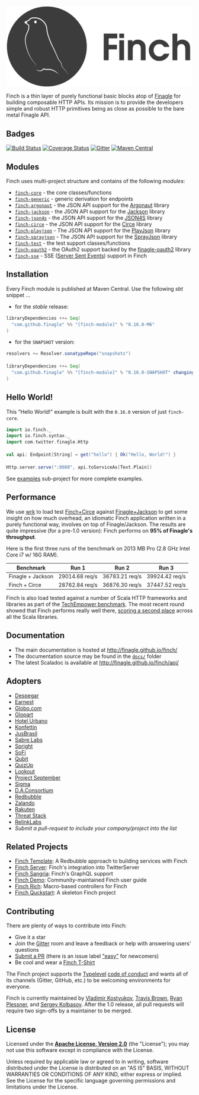 <p align="center">
  <img src="https://raw.githubusercontent.com/finagle/finch/master/finch-logo.png" width="500px" />
</p>

Finch is a thin layer of purely functional basic blocks atop of [Finagle][finagle] for
building composable HTTP APIs. Its mission is to provide the developers simple and robust HTTP primitives being as
close as possible to the bare metal Finagle API.

Badges
------
[![Build Status](https://img.shields.io/travis/finagle/finch/master.svg)](https://travis-ci.org/finagle/finch)
[![Coverage Status](https://img.shields.io/codecov/c/github/finagle/finch/master.svg)](https://codecov.io/github/finagle/finch)
[![Gitter](https://img.shields.io/badge/gitter-join%20chat-green.svg)](https://gitter.im/finagle/finch?utm_source=badge&utm_medium=badge&utm_campaign=pr-badge&utm_content=badge)
[![Maven Central](https://img.shields.io/maven-central/v/com.github.finagle/finch-core_2.11.svg)](https://maven-badges.herokuapp.com/maven-central/com.github.finagle/finch-core_2.11)

Modules
-------
Finch uses multi-project structure and contains of the following _modules_:

* [`finch-core`](core) - the core classes/functions
* [`finch-generic`](generic) - generic derivation for endpoints
* [`finch-argonaut`](argonaut) - the JSON API support for the [Argonaut][argonaut] library
* [`finch-jackson`](jackson) - the JSON API support for the [Jackson][jackson] library
* [`finch-json4s`](json4s) - the JSON API support for the [JSON4S][json4s] library
* [`finch-circe`](circe) - the JSON API support for the [Circe][circe] library
* [`finch-playjson`](playjson) - The JSON API support for the [PlayJson][playjson] library
* [`finch-sprayjson`](sprayjson) - The JSON API support for the [SprayJson][sprayjson] library
* [`finch-test`](test) - the test support classes/functions
* [`finch-oauth2`](oauth2) - the OAuth2 support backed by the [finagle-oauth2][finagle-oauth2] library
* [`finch-sse`](sse) - SSE ([Server Sent Events][server-sent-events]) support in Finch

Installation
------------
Every Finch module is published at Maven Central. Use the following _sbt_ snippet ...

* for the _stable_ release:

```scala
libraryDependencies ++= Seq(
  "com.github.finagle" %% "[finch-module]" % "0.16.0-M6"
)
```

* for the `SNAPSHOT` version:

```scala
resolvers += Resolver.sonatypeRepo("snapshots")

libraryDependencies ++= Seq(
  "com.github.finagle" %% "[finch-module]" % "0.16.0-SNAPSHOT" changing()
)
```

Hello World!
------------
This "Hello World!" example is built with the `0.16.0` version of just `finch-core`.

```scala
import io.finch._
import io.finch.syntax._
import com.twitter.finagle.Http

val api: Endpoint[String] = get("hello") { Ok("Hello, World!") }

Http.server.serve(":8080", api.toServiceAs[Text.Plain])
```

See [examples](examples/src/main/scala/io/finch) sub-project for more complete examples.

Performance
-----------

We use [wrk][wrk] to load test [Finch+Circe][finch-bench] against [Finagle+Jackson][finagle-bench]
to get some insight on how much overhead, an idiomatic Finch application written in a purely
functional way, involves on top of Finagle/Jackson. The results are quite impressive (for a pre-1.0
version): Finch performs on **95% of Finagle's throughput**.

Here is the first three runs of the benchmark on 2013 MB Pro (2.8 GHz Intel Core i7 w/ 16G RAM).

| Benchmark         | Run 1          | Run 2          | Run 3          |
|-------------------|----------------|----------------|----------------|
| Finagle + Jackson | 29014.68 req/s | 36783.21 req/s | 39924.42 req/s |
| Finch + Circe     | 28762.84 req/s | 36876.30 req/s | 37447.52 req/s |

Finch is also load tested against a number of Scala HTTP frameworks and libraries as part of the
[TechEmpower benchmark][tempower]. The most recent round showed that Finch performs really well
there, [scoring a second place][finch-is-fast] across all the Scala libraries.

Documentation
-------------
* The main documentation is hosted at http://finagle.github.io/finch/
* The documentation source may be found in the [`docs/`](docs/) folder
* The latest Scaladoc is available at http://finagle.github.io/finch/api/

Adopters
--------
* [Despegar](http://www.despegar.com)
* [Earnest](http://meetearnest.com)
* [Globo.com](http://globo.com)
* [Glopart](https://glopart.ru)
* [Hotel Urbano](http://www.hotelurbano.com)
* [Konfettin](http://konfettin.ru)
* [JusBrasil](http://www.jusbrasil.com.br)
* [Sabre Labs](http://sabrelabs.com)
* [Spright](http://spright.com)
* [SoFi](https://www.sofi.com/)
* [Qubit](http://www.qubit.com)
* [QuizUp](http://www.quizup.com)
* [Lookout](http://www.lookout.com)
* [Project September](http://projectseptember.com/)
* [Sigma](http://thesigma.com)
* [D.A.Consortium](http://www.dac.co.jp/english/)
* [Redbubble](https://redbubble.com/)
* [Zalando](https://zalando.de)
* [Rakuten](http://rakuten.co.jp)
* [Threat Stack](https://www.threatstack.com/)
* [RelinkLabs](https://relinklabs.com/)
* *Submit a pull-request to include your company/project into the list*

Related Projects
----------------

* [Finch Template](https://github.com/redbubble/finch-template): A Redbubble approach to building services with Finch
* [Finch Server](https://github.com/BenWhitehead/finch-server): Finch's integration into TwitterServer
* [Finch Sangria](https://github.com/redbubble/finch-sangria): Finch's GraphQL support
* [Finch Demo](https://github.com/slouc/finch-demo): Community-maintained Finch user guide
* [Finch Rich](https://github.com/akozhemiakin/finchrich): Macro-based controllers for Finch
* [Finch Quckstart](https://github.com/zdavep/finch-quickstart): A skeleton Finch project

Contributing
------------
There are plenty of ways to contribute into Finch:

* Give it a star
* Join the [Gitter][gitter] room and leave a feedback or help with answering users' questions
* [Submit a PR](CONTRIBUTING.md) (there is an issue label ["easy"](https://github.com/finagle/finch/issues?q=is%3Aopen+is%3Aissue+label%3Aeasy) for newcomers)
* Be cool and wear a [Finch T-Shirt](http://www.redbubble.com/people/vkostyukov/works/13277123-finch-io-rest-api-with-finagle?p=t-shirt)

The Finch project supports the [Typelevel][typelevel] [code of conduct][conduct] and wants all of its channels
(Gitter, GitHub, etc.) to be welcoming environments for everyone.

Finch is currently maintained by [Vladimir Kostyukov][vkostyukov], [Travis Brown][travisbrown],
[Ryan Plessner][ryan_plessner], and [Sergey Kolbasov][sergey_kolbasov]. After the 1.0 release, all
pull requests will require two sign-offs by a maintainer to be merged.

License
-------
Licensed under the **[Apache License, Version 2.0](http://www.apache.org/licenses/LICENSE-2.0)** (the "License");
you may not use this software except in compliance with the License.

Unless required by applicable law or agreed to in writing, software
distributed under the License is distributed on an "AS IS" BASIS,
WITHOUT WARRANTIES OR CONDITIONS OF ANY KIND, either express or implied.
See the License for the specific language governing permissions and
limitations under the License.

[gitter]: https://gitter.im/finagle/finch
[finagle]: https://github.com/twitter/finagle
[circe]: https://github.com/circe/circe
[jackson]: http://wiki.fasterxml.com/JacksonHome
[argonaut]: http://argonaut.io
[finagle-oauth2]: https://github.com/finagle/finagle-oauth2
[json4s]: http://json4s.org
[playjson]: https://www.playframework.com/documentation/2.6.x/ScalaJson
[sprayjson]: https://github.com/spray/spray-json
[scaladoc]: http://finagle.github.io/finch/docs/#io.finch.package
[typelevel]: http://typelevel.org/
[conduct]: http://typelevel.org/conduct.html
[wrk]: https://github.com/wg/wrk
[finch-bench]: https://github.com/finagle/finch/blob/master/examples/src/main/scala/io/finch/wrk/Finch.scala
[finagle-bench]: https://github.com/finagle/finch/blob/master/examples/src/main/scala/io/finch/wrk/Finagle.scala
[tempower]: https://www.techempower.com/benchmarks/#section=data-r12&hw=peak&test=json&l=6bk
[finch-is-fast]: http://vkostyukov.net/posts/how-fast-is-finch/
[server-sent-events]: https://en.wikipedia.org/wiki/Server-sent_events
[vkostyukov]: https://twitter.com/vkostyukov
[travisbrown]: https://twitter.com/travisbrown
[ryan_plessner]: https://twitter.com/ryan_plessner
[sergey_kolbasov]: https://twitter.com/sergey_kolbasov
